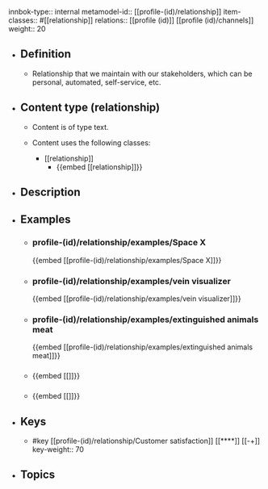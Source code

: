innbok-type:: internal
metamodel-id:: [[profile-(id)/relationship]]
item-classes:: #[[relationship]]
relations:: [[profile (id)]] [[profile (id)/channels]]
weight:: 20

- ## Definition
  - Relationship that we maintain with our stakeholders, which can be personal, automated, self-service, etc.
- ## Content type (relationship)
  - Content is of type text.
  
  - Content uses the following classes:
    - [[relationship]]
      - {{embed [[relationship]]}}
  
- ## Description
- ## Examples
  - ### profile-(id)/relationship/examples/Space X
    {{embed [[profile-(id)/relationship/examples/Space X]]}}
  - ### profile-(id)/relationship/examples/vein visualizer
    {{embed [[profile-(id)/relationship/examples/vein visualizer]]}}
  - ### profile-(id)/relationship/examples/extinguished animals meat
    {{embed [[profile-(id)/relationship/examples/extinguished animals meat]]}}
  - ### 
    {{embed [[]]}}
  - ### 
    {{embed [[]]}}
  
- ## Keys
  - #key [[profile-(id)/relationship/Customer satisfaction]] [[****]] [[-+]]
    key-weight:: 70
- ## Topics
  

